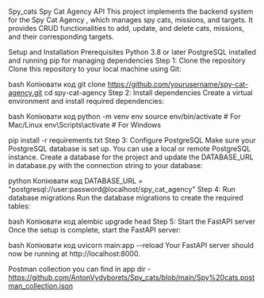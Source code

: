 Spy_cats
Spy Cat Agency API This project implements the backend system for the Spy Cat Agency , which manages spy cats, missions, and targets. It provides CRUD functionalities to add, update, and delete cats, missions, and their corresponding targets.

Setup and Installation Prerequisites Python 3.8 or later PostgreSQL installed and running pip for managing dependencies Step 1: Clone the repository Clone this repository to your local machine using Git:

bash
Копіювати код
git clone https://github.com/yourusername/spy-cat-agency.git
cd spy-cat-agency
Step 2: Install dependencies
Create a virtual environment and install required dependencies:

bash
Копіювати код
python -m venv env
source env/bin/activate  # For Mac/Linux
env\Scripts\activate  # For Windows

pip install -r requirements.txt Step 3: Configure PostgreSQL Make sure your PostgreSQL database is set up. You can use a local or remote PostgreSQL instance. Create a database for the project and update the DATABASE_URL in database.py with the connection string to your database:

python
Копіювати код
DATABASE_URL = "postgresql://user:password@localhost/spy_cat_agency"
Step 4: Run database migrations
Run the database migrations to create the required tables:

bash
Копіювати код
alembic upgrade head
Step 5: Start the FastAPI server
Once the setup is complete, start the FastAPI server:

bash
Копіювати код
uvicorn main:app --reload
Your FastAPI server should now be running at http://localhost:8000.

Postman collection you can find in app dir - https://github.com/AntonVydyborets/Spy_cats/blob/main/Spy%20cats.postman_collection.json
